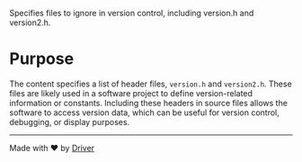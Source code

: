 <!--------------------------------------------------------------------------------->
<!-- IMPORTANT: This file is auto-generated by Driver (https://driver.ai). -------->
<!-- Manual edits may be overwritten on future commits. --------------------------->
<!--------------------------------------------------------------------------------->

Specifies files to ignore in version control, including version.h and version2.h.

# Purpose
The content specifies a list of header files, `version.h` and `version2.h`. These files are likely used in a software project to define version-related information or constants. Including these headers in source files allows the software to access version data, which can be useful for version control, debugging, or display purposes.

---
Made with ❤️ by [Driver](https://www.driver.ai/)